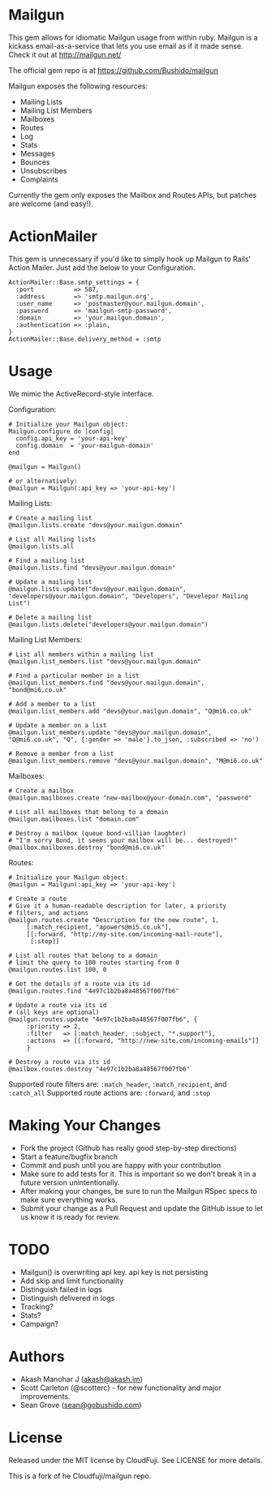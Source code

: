 Mailgun
=========
This gem allows for idiomatic Mailgun usage from within ruby. Mailgun is a kickass email-as-a-service that lets you use email as if it made sense. Check it out at http://mailgun.net/

The official gem repo is at https://github.com/Bushido/mailgun

Mailgun exposes the following resources:

  * Mailing Lists
  * Mailing List Members
  * Mailboxes
  * Routes
  * Log
  * Stats
  * Messages
  * Bounces
  * Unsubscribes
  * Complaints

Currently the gem only exposes the Mailbox and Routes APIs, but patches are welcome (and easy!). 

ActionMailer
============

This gem is unnecessary if you'd like to simply hook up Mailgun to Rails' Action Mailer.  Just add the below to your Configuration.

    ActionMailer::Base.smtp_settings = {
      :port           => 587, 
      :address        => 'smtp.mailgun.org',
      :user_name      => 'postmaster@your.mailgun.domain',
      :password       => 'mailgun-smtp-password',
      :domain         => 'your.mailgun.domain',
      :authentication => :plain,
    }
    ActionMailer::Base.delivery_method = :smtp

Usage
=====
We mimic the ActiveRecord-style interface.


Configuration:

    # Initialize your Mailgun object:
    Mailgun.configure do |config|
      config.api_key = 'your-api-key'
      config.domain  = 'your-mailgun-domain'
    end

    @mailgun = Mailgun()

    # or alternatively:
    @mailgun = Mailgun(:api_key => 'your-api-key')
    

Mailing Lists:

    # Create a mailing list
    @mailgun.lists.create "devs@your.mailgun.domain"

    # List all Mailing lists
    @mailgun.lists.all

    # Find a mailing list
    @mailgun.lists.find "devs@your.mailgun.domain"

    # Update a mailing list
    @mailgun.lists.update("devs@your.mailgun.domain", "developers@your.mailgun.domain", "Developers", "Develepor Mailing List")

    # Delete a mailing list
    @mailgun.lists.delete("developers@your.mailgun.domain")

Mailing List Members:

    # List all members within a mailing list
    @mailgun.list_members.list "devs@your.mailgun.domain"

    # Find a particular member in a list
    @mailgun.list_members.find "devs@your.mailgun.domain", "bond@mi6.co.uk"

    # Add a member to a list
    @mailgun.list_members.add "devs@your.mailgun.domain", "Q@mi6.co.uk"

    # Update a member on a list
    @mailgun.list_members.update "devs@your.mailgun.domain", "Q@mi6.co.uk", "Q", {:gender => 'male'}.to_json, :subscribed => 'no')

    # Remove a member from a list
    @mailgun.list_members.remove "devs@your.mailgun.domain", "M@mi6.co.uk"

Mailboxes:

    # Create a mailbox
    @mailgun.mailboxes.create "new-mailbox@your-domain.com", "password"
    
    # List all mailboxes that belong to a domain
    @mailgun.mailboxes.list "domain.com"
    
    # Destroy a mailbox (queue bond-villian laughter)
    # "I'm sorry Bond, it seems your mailbox will be... destroyed!"
    @mailbox.mailboxes.destroy "bond@mi6.co.uk"
    

Routes:

    # Initialize your Mailgun object:
    @mailgun = Mailgun(:api_key => 'your-api-key')

    # Create a route
    # Give it a human-readable description for later, a priority
    # filters, and actions
    @mailgun.routes.create "Description for the new route", 1,
         [:match_recipient, "apowers@mi5.co.uk"],
         [[:forward, "http://my-site.com/incoming-mail-route"],
          [:stop]]
    
    # List all routes that belong to a domain
    # limit the query to 100 routes starting from 0
    @mailgun.routes.list 100, 0

    # Get the details of a route via its id
    @mailgun.routes.find "4e97c1b2ba8a48567f007fb6"

    # Update a route via its id
    # (all keys are optional)
    @mailgun.routes.update "4e97c1b2ba8a48567f007fb6", {
         :priority => 2,
         :filter   => [:match_header, :subject, "*.support"],
         :actions  => [[:forward, "http://new-site.com/incoming-emails"]]
         }
    
    # Destroy a route via its id
    @mailbox.routes.destroy "4e97c1b2ba8a48567f007fb6"

Supported route filters are: `:match_header`, `:match_recipient`, and `:catch_all`
Supported route actions are: `:forward`, and `:stop`

Making Your Changes
===================

  * Fork the project (Github has really good step-by-step directions)
  * Start a feature/bugfix branch
  * Commit and push until you are happy with your contribution
  * Make sure to add tests for it. This is important so we don't break it in a future version unintentionally.
  * After making your changes, be sure to run the Mailgun RSpec specs to make sure everything works.
  * Submit your change as a Pull Request and update the GitHub issue to let us know it is ready for review.


TODO
=========

  * Mailgun() is overwriting api key. api key is not persisting
  * Add skip and limit functionality
  * Distinguish failed in logs
  * Distinguish delivered in logs
  * Tracking?
  * Stats?
  * Campaign?

Authors
=======

  * Akash Manohar J (akash@akash.im)
  * Scott Carleton (@scotterc) - for new functionality and major improvements.
  * Sean Grove (sean@gobushido.com)
  

License
===================
Released under the MIT license by CloudFuji. See LICENSE for more details.

This is a fork of he Cloudfuji/mailgun repo.